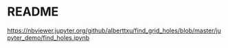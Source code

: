 # README

https://nbviewer.jupyter.org/github/alberttxu/find_grid_holes/blob/master/jupyter_demo/find_holes.ipynb

